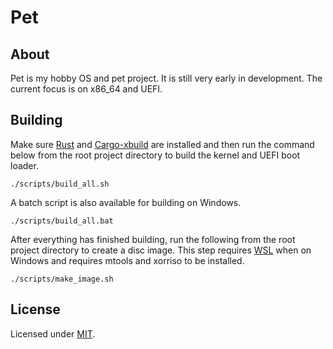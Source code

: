 # Pet

## About
Pet is my hobby OS and pet project. It is still very early in development. The current focus is on x86_64 and UEFI.

## Building
Make sure [Rust](https://www.rust-lang.org/tools/install) and [Cargo-xbuild](https://github.com/rust-osdev/cargo-xbuild) are installed and then run the command below from the root project directory to build the kernel and UEFI boot loader.
```
./scripts/build_all.sh
```
A batch script is also available for building on Windows.
```
./scripts/build_all.bat
```
After everything has finished building, run the following from the root project directory to create a disc image. This step requires [WSL](https://docs.microsoft.com/en-us/windows/wsl/install-win10) when on Windows and requires mtools and xorriso to be installed.
```
./scripts/make_image.sh
```

## License
Licensed under [MIT](LICENSE).